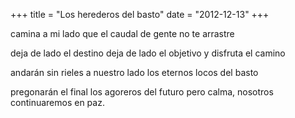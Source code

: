 +++
title = "Los herederos del basto"
date = "2012-12-13"
+++

camina a mi lado
que el caudal de gente
no te arrastre
 
 
deja de lado el destino
deja de lado el objetivo
y disfruta el camino
 
 
andarán sin rieles
a nuestro lado
los eternos locos
del basto
 
 
pregonarán el final
 los agoreros del futuro
pero calma, nosotros
 continuaremos en paz.

